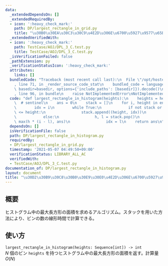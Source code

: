 ```yaml
---
data:
  _extendedDependsOn: []
  _extendedRequiredBy:
  - icon: ':heavy_check_mark:'
    path: DP/largest_rectangle_in_grid.py
    title: "\u30B0\u30EA\u30C3\u30C9\u4E2D\u306E\u6700\u5927\u9577\u65B9\u5F62"
  _extendedVerifiedWith:
  - icon: ':heavy_check_mark:'
    path: TestCase/AOJ/DPL_3_C.test.py
    title: TestCase/AOJ/DPL_3_C.test.py
  _isVerificationFailed: false
  _pathExtension: py
  _verificationStatusIcon: ':heavy_check_mark:'
  attributes:
    links: []
  bundledCode: "Traceback (most recent call last):\n  File \"/opt/hostedtoolcache/Python/3.9.5/x64/lib/python3.9/site-packages/onlinejudge_verify/documentation/build.py\"\
    , line 71, in _render_source_code_stat\n    bundled_code = language.bundle(stat.path,\
    \ basedir=basedir, options={'include_paths': [basedir]}).decode()\n  File \"/opt/hostedtoolcache/Python/3.9.5/x64/lib/python3.9/site-packages/onlinejudge_verify/languages/python.py\"\
    , line 96, in bundle\n    raise NotImplementedError\nNotImplementedError\n"
  code: "def largest_rectangle_in_histogram(heights):\n    heights = heights + [-1]\
    \  # sentinel\n    ans = 0\n    stack = []\n    for i, height in enumerate(heights):\n\
    \        idx = i\n        while True:\n            if not stack or stack[-1][0]\
    \ <= height:\n                stack.append((height, idx))\n                break\n\
    \            else:\n                h, l = stack.pop()\n                ans =\
    \ max(h * (i - l), ans)\n                idx = l\n    return ans\n"
  dependsOn: []
  isVerificationFile: false
  path: DP/largest_rectangle_in_histogram.py
  requiredBy:
  - DP/largest_rectangle_in_grid.py
  timestamp: '2021-05-07 04:49:50+09:00'
  verificationStatus: LIBRARY_ALL_AC
  verifiedWith:
  - TestCase/AOJ/DPL_3_C.test.py
documentation_of: DP/largest_rectangle_in_histogram.py
layout: document
title: "\u30D2\u30B9\u30C8\u30B0\u30E9\u30E0\u4E2D\u306E\u6700\u5927\u9577\u65B9\u5F62"
---
```


## 概要
ヒストグラム中の最大長方形の面積を求めるアルゴリズム。スタックを用いた方法により、ビンの数の線形時間で計算できる。

## 使い方
`largest_rectangle_in_histogram(heights: Sequence[int]) -> int`  
$N$ 個のビン `heights` を持つヒストグラム中の最大長方形の面積を返す。計算量 $O(N)$
